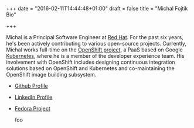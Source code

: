 +++
date = "2016-02-11T14:44:48+01:00"
draft = false
title = "Michal Fojtik Bio"

+++

Michal is a Principal Software Engineer at [Red Hat](http://redhat.com). For the past six years, he's been actively contributing to various open-source projects. Currently, Michal works full-time on the [OpenShift project](https://www.openshift.org), a PaaS based on Google [Kubernetes](http://kubernetes.io), where he is a member of the developer experience team. His involvement with OpenShift includes designing continuous integration solutions based on OpenShift and Kubernetes and co-maintaining the OpenShift image building subsystem.

* [Github Profile](https://github.com/mfojtik)
* [LinkedIn Profile](https://www.linkedin.com/in/michalfojtik)
* [Fedora Project](https://fedoraproject.org/wiki/User:Mfojtik)

    foo
